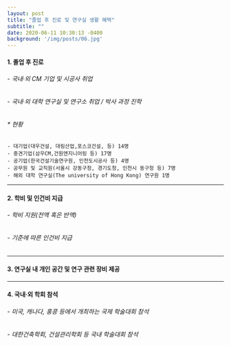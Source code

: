 ```yaml
---
layout: post
title: "졸업 후 진로 및 연구실 생활 혜택"
subtitle: ""
date: 2020-06-11 10:30:13 -0400
background: '/img/posts/06.jpg'
---
```



 
#### 1. 졸업 후 진로 ##
###### - 국내·외 CM 기업 및 시공사 취업 
###### - 국내·외 대학 연구실 및 연구소 취업 / 박사 과정 진학

######  * 현황 
    - 대기업(대우건설, 대림산업,포스코건설, 등) 14명 
    - 중견기업(삼우CM,건원엔지니어링 등) 17명
    - 공기업(한국건설기술연구원, 인천도시공사 등) 4명
    - 공무원 및 교직원(서울시 강동구청, 경기도청, 인천시 동구청 등) 7명
    - 해외 대학 연구실(The university of Hong Kong) 연구원 1명
   
---


#### 2. 학비 및 인건비 지급 ## 
###### - 학비 지원(전액 혹은 반액)
###### - 기준에 따른 인건비 지급
      
---


#### 3. 연구실 내 개인 공간 및 연구 관련 장비 제공 ## 


---


#### 4. 국내·외 학회 참석 ## 
###### - 미국, 캐나다, 홍콩 등에서 개최하는 국제 학술대회 참석
###### - 대한건축학회, 건설관리학회 등 국내 학술대회 참석
